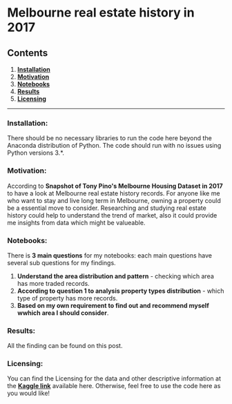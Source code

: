 # Melbourne real estate history in 2017
## Contents
1. [**Installation**](#Installation)
2. [**Motivation**](#Motivation)
3. [**Notebooks**](#Notebooks)
4. [**Results**](#Results)
5. [**Licensing**](#Licensing)
-------------------------------------------------------------------------------------------------------------------------------------------
### Installation:
There should be no necessary libraries to run the code here beyond the Anaconda distribution of Python. The code should run with no issues using Python versions 3.*.

### Motivation:
According to **Snapshot of Tony Pino's Melbourne Housing Dataset in 2017** to have a look at Melbourne real estate history records. For anyone like me who want to stay and live long term in Melbourne, owning a property could be a essential move to consider. Researching and studying real estate history could help to understand the trend of market, also it could provide me insights from data which might be valueable.

### Notebooks:
There is **3 main questions** for my notebooks: each main questions have several sub questions for my findings.
1. **Understand the area distribution and pattern** - checking which area has more traded records.
2. **According to question 1 to analysis property types distribution** - which type of property has more records.
3. **Based on my own requirement to find out and recommend myself wwhich area I should consider**.

### Results:
All the finding can be found on this post.

### Licensing:
You can find the Licensing for the data and other descriptive information at the [**Kaggle link**](https://www.kaggle.com/dansbecker/melbourne-housing-snapshot) available here. Otherwise, feel free to use the code here as you would like!
